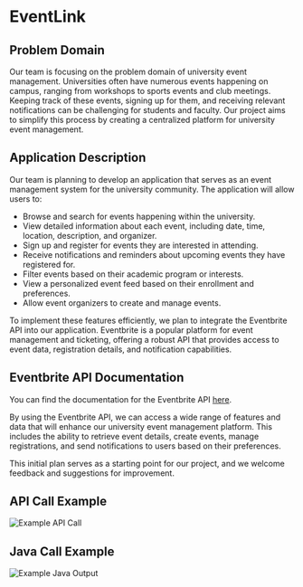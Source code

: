 # EventLink

## Problem Domain
Our team is focusing on the problem domain of university event management. Universities often have numerous events happening on campus, ranging from workshops to sports events and club meetings. Keeping track of these events, signing up for them, and receiving relevant notifications can be challenging for students and faculty. Our project aims to simplify this process by creating a centralized platform for university event management.

## Application Description
Our team is planning to develop an application that serves as an event management system for the university community. The application will allow users to:

- Browse and search for events happening within the university.
- View detailed information about each event, including date, time, location, description, and organizer.
- Sign up and register for events they are interested in attending.
- Receive notifications and reminders about upcoming events they have registered for.
- Filter events based on their academic program or interests.
- View a personalized event feed based on their enrollment and preferences.
- Allow event organizers to create and manage events.

To implement these features efficiently, we plan to integrate the Eventbrite API into our application. Eventbrite is a popular platform for event management and ticketing, offering a robust API that provides access to event data, registration details, and notification capabilities.

## Eventbrite API Documentation
You can find the documentation for the Eventbrite API [here](https://www.eventbrite.com/platform/api).

By using the Eventbrite API, we can access a wide range of features and data that will enhance our university event management platform. This includes the ability to retrieve event details, create events, manage registrations, and send notifications to users based on their preferences.
	
This initial plan serves as a starting point for our project, and we welcome feedback and suggestions for improvement.

## API Call Example
![Example API Call](./images/apiexample.png)

## Java Call Example
![Example Java Output](./images/javaoutput.png)
